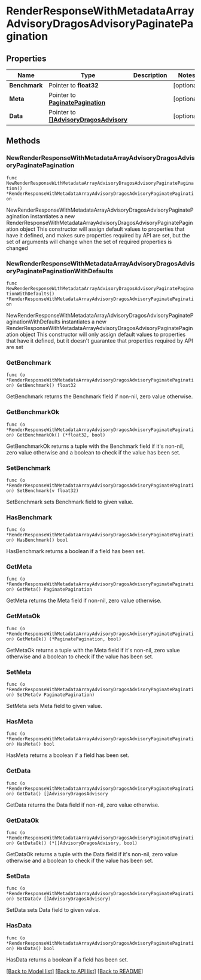 # RenderResponseWithMetadataArrayAdvisoryDragosAdvisoryPaginatePagination

## Properties

Name | Type | Description | Notes
------------ | ------------- | ------------- | -------------
**Benchmark** | Pointer to **float32** |  | [optional] 
**Meta** | Pointer to [**PaginatePagination**](PaginatePagination.md) |  | [optional] 
**Data** | Pointer to [**[]AdvisoryDragosAdvisory**](AdvisoryDragosAdvisory.md) |  | [optional] 

## Methods

### NewRenderResponseWithMetadataArrayAdvisoryDragosAdvisoryPaginatePagination

`func NewRenderResponseWithMetadataArrayAdvisoryDragosAdvisoryPaginatePagination() *RenderResponseWithMetadataArrayAdvisoryDragosAdvisoryPaginatePagination`

NewRenderResponseWithMetadataArrayAdvisoryDragosAdvisoryPaginatePagination instantiates a new RenderResponseWithMetadataArrayAdvisoryDragosAdvisoryPaginatePagination object
This constructor will assign default values to properties that have it defined,
and makes sure properties required by API are set, but the set of arguments
will change when the set of required properties is changed

### NewRenderResponseWithMetadataArrayAdvisoryDragosAdvisoryPaginatePaginationWithDefaults

`func NewRenderResponseWithMetadataArrayAdvisoryDragosAdvisoryPaginatePaginationWithDefaults() *RenderResponseWithMetadataArrayAdvisoryDragosAdvisoryPaginatePagination`

NewRenderResponseWithMetadataArrayAdvisoryDragosAdvisoryPaginatePaginationWithDefaults instantiates a new RenderResponseWithMetadataArrayAdvisoryDragosAdvisoryPaginatePagination object
This constructor will only assign default values to properties that have it defined,
but it doesn't guarantee that properties required by API are set

### GetBenchmark

`func (o *RenderResponseWithMetadataArrayAdvisoryDragosAdvisoryPaginatePagination) GetBenchmark() float32`

GetBenchmark returns the Benchmark field if non-nil, zero value otherwise.

### GetBenchmarkOk

`func (o *RenderResponseWithMetadataArrayAdvisoryDragosAdvisoryPaginatePagination) GetBenchmarkOk() (*float32, bool)`

GetBenchmarkOk returns a tuple with the Benchmark field if it's non-nil, zero value otherwise
and a boolean to check if the value has been set.

### SetBenchmark

`func (o *RenderResponseWithMetadataArrayAdvisoryDragosAdvisoryPaginatePagination) SetBenchmark(v float32)`

SetBenchmark sets Benchmark field to given value.

### HasBenchmark

`func (o *RenderResponseWithMetadataArrayAdvisoryDragosAdvisoryPaginatePagination) HasBenchmark() bool`

HasBenchmark returns a boolean if a field has been set.

### GetMeta

`func (o *RenderResponseWithMetadataArrayAdvisoryDragosAdvisoryPaginatePagination) GetMeta() PaginatePagination`

GetMeta returns the Meta field if non-nil, zero value otherwise.

### GetMetaOk

`func (o *RenderResponseWithMetadataArrayAdvisoryDragosAdvisoryPaginatePagination) GetMetaOk() (*PaginatePagination, bool)`

GetMetaOk returns a tuple with the Meta field if it's non-nil, zero value otherwise
and a boolean to check if the value has been set.

### SetMeta

`func (o *RenderResponseWithMetadataArrayAdvisoryDragosAdvisoryPaginatePagination) SetMeta(v PaginatePagination)`

SetMeta sets Meta field to given value.

### HasMeta

`func (o *RenderResponseWithMetadataArrayAdvisoryDragosAdvisoryPaginatePagination) HasMeta() bool`

HasMeta returns a boolean if a field has been set.

### GetData

`func (o *RenderResponseWithMetadataArrayAdvisoryDragosAdvisoryPaginatePagination) GetData() []AdvisoryDragosAdvisory`

GetData returns the Data field if non-nil, zero value otherwise.

### GetDataOk

`func (o *RenderResponseWithMetadataArrayAdvisoryDragosAdvisoryPaginatePagination) GetDataOk() (*[]AdvisoryDragosAdvisory, bool)`

GetDataOk returns a tuple with the Data field if it's non-nil, zero value otherwise
and a boolean to check if the value has been set.

### SetData

`func (o *RenderResponseWithMetadataArrayAdvisoryDragosAdvisoryPaginatePagination) SetData(v []AdvisoryDragosAdvisory)`

SetData sets Data field to given value.

### HasData

`func (o *RenderResponseWithMetadataArrayAdvisoryDragosAdvisoryPaginatePagination) HasData() bool`

HasData returns a boolean if a field has been set.


[[Back to Model list]](../README.md#documentation-for-models) [[Back to API list]](../README.md#documentation-for-api-endpoints) [[Back to README]](../README.md)


